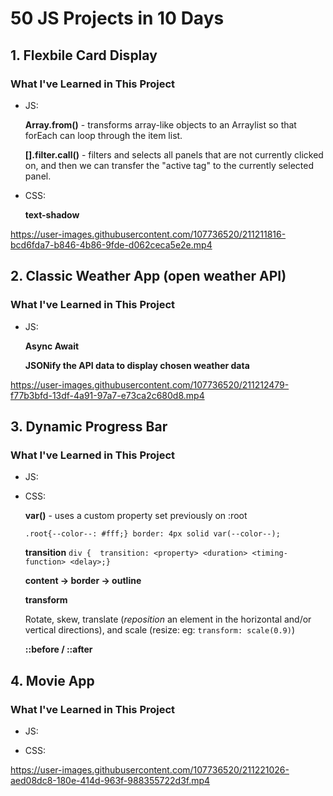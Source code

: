 # 50 JS Projects in 10 Days
## 1. Flexbile Card Display
### What I've Learned in This Project
- JS: 

  **Array.from()** - transforms array-like objects to an Arraylist so that forEach can loop through the item list. 
  
  **[].filter.call()** - filters and selects all panels that are not currently clicked on, and then we can transfer the "active tag" to the currently selected panel.
  
- CSS:
  
  **text-shadow**


https://user-images.githubusercontent.com/107736520/211211816-bcd6fda7-b846-4b86-9fde-d062ceca5e2e.mp4

## 2. Classic Weather App (open weather API)

### What I've Learned in This Project
- JS:

  **Async Await**
  
  **JSONify the API data to display chosen weather data**

https://user-images.githubusercontent.com/107736520/211212479-f77b3bfd-13df-4a91-97a7-e73ca2c680d8.mp4

## 3. Dynamic Progress Bar
### What I've Learned in This Project
- JS:
- CSS:
  
  **var()** - uses a custom property set previously on :root
  
  ``` .root{--color--: #fff;} border: 4px solid var(--color--); ```
  
  **transition**
  ```div {  transition: <property> <duration> <timing-function> <delay>;}```
  
  **content -> border -> outline**
  
  **transform**
  
  Rotate, skew, translate (*reposition* an element in the horizontal and/or vertical directions), and scale (resize: eg: ```transform: scale(0.9)```)
  
  **::before / ::after**
  

## 4. Movie App
### What I've Learned in This Project
- JS:

- CSS:


https://user-images.githubusercontent.com/107736520/211221026-aed08dc8-180e-414d-963f-988355722d3f.mp4




